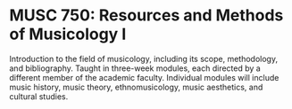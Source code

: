 # MUSC 750: Resources and Methods of Musicology I

Introduction to the field of musicology, including its scope, methodology, and bibliography. Taught in three-week modules, each directed by a different member of the academic faculty. Individual modules will include music history, music theory, ethnomusicology, music aesthetics, and cultural studies.
